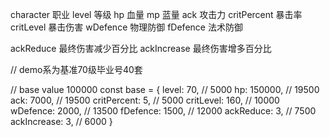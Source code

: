 character 职业
level 等级
hp 血量
mp 蓝量
ack 攻击力
critPercent 暴击率
critLevel 暴击伤害
wDefence 物理防御
fDefence 法术防御

ackReduce 最终伤害减少百分比
ackIncrease 最终伤害增多百分比

// demo系为基准70级毕业号40套


// base value 100000
const base = {
  level: 70, // 5000
  hp: 150000, // 19500
  ack: 7000, // 19500
  critPercent: 5, // 5000
  critLevel: 160, // 10000
  wDefence: 2000, // 13500
  fDefence: 1500, // 12000
  ackReduce: 3, // 7500
  ackIncrease: 3, // 6000
}
